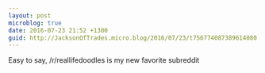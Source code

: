```yaml
---
layout: post
microblog: true
date: 2016-07-23 21:52 +1300
guid: http://JacksonOfTrades.micro.blog/2016/07/23/t756774087389614080.html
---
```

Easy to say, /r/reallifedoodles is my new favorite subreddit
